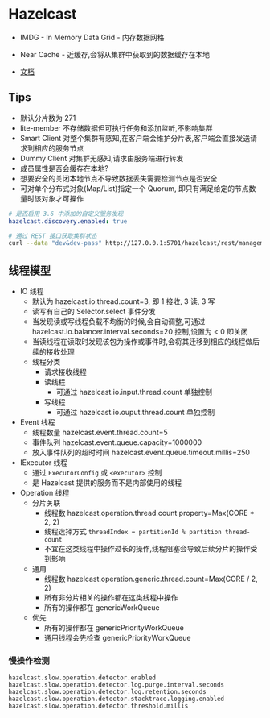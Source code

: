 # Hazelcast

* IMDG - In Memory Data Grid - 内存数据网格
* Near Cache - 近缓存,会将从集群中获取到的数据缓存在本地

* [文档](http://docs.hazelcast.org/docs/latest/manual/html-single/index.html)

## Tips

* 默认分片数为 271
* lite-member 不存储数据但可执行任务和添加监听,不影响集群
* Smart Client 对整个集群有感知,在客户端会维护分片表,客户端会直接发送请求到相应的服务节点
* Dummy Client 对集群无感知,请求由服务端进行转发
* 成员属性是否会缓存在本地?
* 想要安全的关闭本地节点不导致数据丢失需要检测节点是否安全
* 可对单个分布式对象(Map/List)指定一个 Quorum, 即只有满足给定的节点数量时该对象才可操作

```yml
# 是否启用 3.6 中添加的自定义服务发现
hazelcast.discovery.enabled: true
```

```bash
# 通过 REST 接口获取集群状态
curl --data "dev&dev-pass" http://127.0.0.1:5701/hazelcast/rest/management/cluster/state
```

## 线程模型

* IO 线程
  * 默认为 hazelcast.io.thread.count=3, 即 1 接收, 3 读, 3 写
  * 读写有自己的 Selector.select 事件分发
  * 当发现读或写线程负载不均衡的时候,会自动调整,可通过 hazelcast.io.balancer.interval.seconds=20 控制,设置为 < 0 即关闭
  * 当读线程在读取时发现该包为操作或事件时,会将其迁移到相应的线程做后续的接收处理
  * 线程分类
    * 请求接收线程
    * 读线程
      * 可通过 hazelcast.io.input.thread.count 单独控制
    * 写线程
      * 可通过 hazelcast.io.ouput.thread.count 单独控制
* Event 线程
  * 线程数量 hazelcast.event.thread.count=5
  * 事件队列 hazelcast.event.queue.capacity=1000000
  * 放入事件队列的超时时间 hazelcast.event.queue.timeout.millis=250
* IExecutor 线程
  * 通过 `ExecutorConfig` 或 `<executor>` 控制
  * 是 Hazelcast 提供的服务而不是内部使用的线程
* Operation 线程
  * 分片关联
    * 线程数 hazelcast.operation.thread.count property=Max(CORE * 2, 2)
    * 线程选择方式 `threadIndex = partitionId % partition thread-count`
    * 不宜在这类线程中操作过长的操作,线程阻塞会导致后续分片的操作受到影响
  * 通用
    * 线程数 hazelcast.operation.generic.thread.count=Max(CORE / 2, 2)
    * 所有非分片相关的操作都在这类线程中操作
    * 所有的操作都在 genericWorkQueue
  * 优先
    * 所有的操作都在 genericPriorityWorkQueue
    * 通用线程会先检查 genericPriorityWorkQueue

### 慢操作检测
```
hazelcast.slow.operation.detector.enabled
hazelcast.slow.operation.detector.log.purge.interval.seconds
hazelcast.slow.operation.detector.log.retention.seconds
hazelcast.slow.operation.detector.stacktrace.logging.enabled
hazelcast.slow.operation.detector.threshold.millis
```
